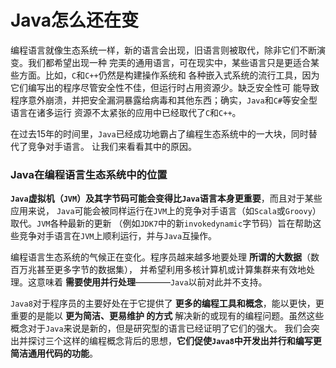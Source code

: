 Java怎么还在变
===============================================================
编程语言就像生态系统一样，新的语言会出现，旧语言则被取代，除非它们不断演变。我们都希望出现一种
完㺯的通用语言，可在现实中，某些语言只是更适合某些方面。比如，`C`和`C++`仍然是构建操作系统和
各种嵌入式系统的流行工具，因为它们编写出的程序尽管安全性不佳，但运行时占用资源少。缺乏安全性可
能导致程序意外崩溃，并把安全漏洞暴露给病毒和其他东西；确实，`Java`和`C#`等安全型语言在诸多运行
资源不太紧张的应用中已经取代了`C`和`C++`。

在过去15年的时间里，`Java`已经成功地霸占了编程生态系统中的一大块，同时替代了竞争对手语言。
让我们来看看其中的原因。

### Java在编程语言生态系统中的位置
**`Java`虚拟机（`JVM`）及其字节码可能会变得比`Java`语言本身更重要**，而且对于某些应用来说，
`Java`可能会被同样运行在`JVM`上的竞争对手语言（如`Scala`或`Groovy`）取代。`JVM`各种最新的更新
（例如`JDK7`中的新`invokedynamic`字节码）旨在帮助这些竞争对手语言在`JVM`上顺利运行，并与`Java`互操作。

编程语言生态系统的气候正在变化。程序员越来越多地要处理 **所谓的大数据**（数百万兆甚至更多字节的数据集），
并希望利用多核计算机或计算集群来有效地处理。这意味着 **需要使用并行处理**————`Java`以前对此并不支持。

`Java8`对于程序员的主要好处在于它提供了 **更多的编程工具和概念**，能以更快，更重要的是能以 **更为简洁、更易维护
的方式** 解决新的或现有的编程问题。虽然这些概念对于`Java`来说是新的，但是研究型的语言已经证明了它们的强大。
我们会突出并探讨三个这样的编程概念背后的思想，**它们促使`Java8`中开发出并行和编写更简洁通用代码的功能**。




